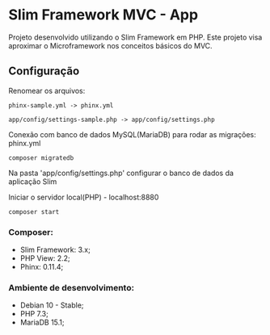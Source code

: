 # Slim Framework MVC - App
Projeto desenvolvido utilizando o Slim Framework em PHP.
Este projeto visa aproximar o Microframework nos conceitos básicos do MVC.

## Configuração
Renomear os arquivos:
```
phinx-sample.yml -> phinx.yml
```

```
app/config/settings-sample.php -> app/config/settings.php
```

Conexão com banco de dados MySQL(MariaDB) para rodar as migrações: phinx.yml
```
composer migratedb
```
Na pasta 'app/config/settings.php' configurar o banco de dados da aplicação Slim

Iniciar o servidor local(PHP) - localhost:8880
```
composer start
```

### Composer:
* Slim Framework: 3.x;
* PHP View: 2.2;
* Phinx: 0.11.4;

### Ambiente de desenvolvimento:
* Debian 10 - Stable;
* PHP 7.3;
* MariaDB 15.1;
